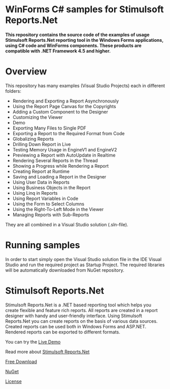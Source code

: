 # WinForms C# samples for Stimulsoft Reports.Net

#### This repository contains the source code of the examples of usage Stimulsoft Reports.Net reporting tool in the Windows Forms applications, using C# code and WinForms components. These products are compatible with .NET Framework 4.5 and higher. 

# Overview
This repository has many examples (Visual Studio Projects) each in different folders:
* Rendering and Exporting a Report Asynchronously
* Using the Report Page Canvas for the Copyrights
* Adding a Custom Component to the Designer
* Customizing the Viewer
* Demo
* Exporting Many Files to Single PDF
* Exporting a Report to the Required Format from Code
* Globalizing Reports
* Drilling Down Report in Live
* Testing Memory Usage in EngineV1 and EngineV2
* Previewing a Report with AutoUpdate in Realtime
* Rendering Several Reports in the Thread
* Showing a Progress while Rendering a Report
* Creating Report at Runtime
* Saving and Loading a Report in the Designer
* Using User Data in Reports
* Using Business Objects in the Report
* Using Linq in Reports
* Using Report Variables in Code
* Using the Form to Select Columns
* Using the Right-To-Left Mode in the Viewer
* Managing Reports with Sub-Reports

They are all combined in a Visual Studio solution (.sln-file).

# Running samples
In order to start simply open the Visual Studio solution file in the IDE Visual Studio and run the required project as Startup Project. The required libraries will be automatically downloaded from NuGet repository.

# Stimulsoft Reports.Net
Stimulsoft Reports.Net is a .NET based reporting tool which helps you create flexible and feature rich reports. All reports are created in a report designer with handy and user-friendly interface. Using Stimulsoft Reports.Net you can create reports on the basis of various data sources. Created reports can be used both in Windows Forms and ASP.NET. Rendered reports can be exported to different formats.

You can try the [Live Demo](https://demo.stimulsoft.com/#Net)

Read more about [Stimulsoft Reports.Net](https://www.stimulsoft.com/en/products/reports-net)

[Free Download](https://www.stimulsoft.com/en/downloads)

[NuGet](https://www.nuget.org/packages/Stimulsoft.Reports.Net)

[License](LICENSE.md)
